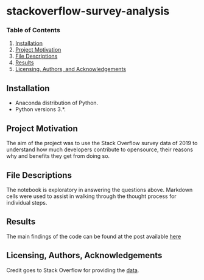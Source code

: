 # stackoverflow-survey-analysis

### Table of Contents

1. [Installation](#installation)
2. [Project Motivation](#motivation)
3. [File Descriptions](#files)
4. [Results](#results)
5. [Licensing, Authors, and Acknowledgements](#licensing)

## Installation <a name="installation"></a>

- Anaconda distribution of Python.  
- Python versions 3.*.

## Project Motivation<a name="motivation"></a>

The aim of the project was to use the Stack Overflow survey data of 2019 to understand how much developers contribute to opensource, their reasons why and benefits they get from doing so. 

## File Descriptions <a name="files"></a>

The notebook is exploratory in answering the questions above. Markdown cells were used to assist in walking through the thought process for individual steps.  

## Results<a name="results"></a>

The main findings of the code can be found at the post available [here](https://medium.com/@Ifyokoh/this-discovery-will-make-you-rethink-about-contributing-to-open-source-a7177ef7dd5c)

## Licensing, Authors, Acknowledgements<a name="licensing"></a>

Credit goes to Stack Overflow for providing the [data](https://insights.stackoverflow.com/survey). 

